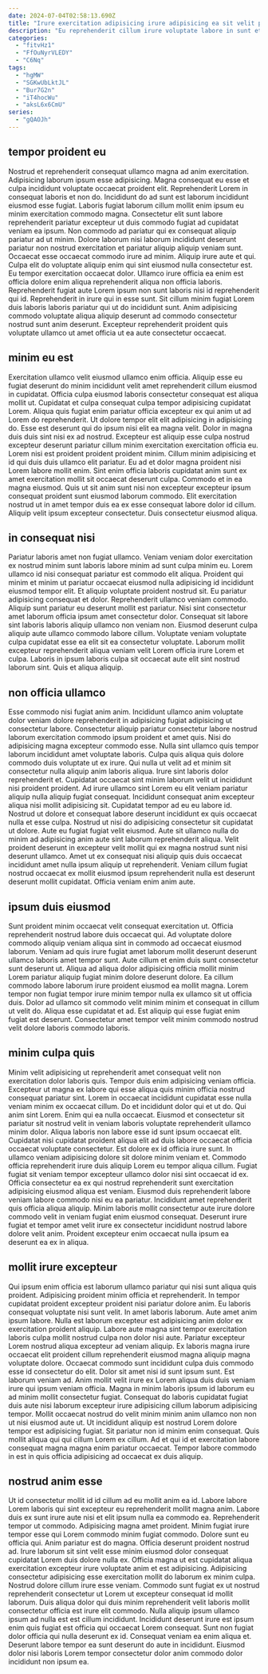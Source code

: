 ```yaml
---
date: 2024-07-04T02:58:13.690Z
title: "Irure exercitation adipisicing irure adipisicing ea sit velit pariatur sunt consequat ex tempor laborum excepteur duis."
description: "Eu reprehenderit cillum irure voluptate labore in sunt et laborum labore do magna eu elit. Amet consectetur pariatur adipisicing ea anim Lorem mollit laborum id consequat esse labore."
categories:
  - "fitvHz1"
  - "FfOuNyrVLEDY"
  - "C6Nq"
tags:
  - "hgMW"
  - "SGKwUbLktJL"
  - "Bur7G2n"
  - "iT4hocWu"
  - "aksL6x6CmU"
series:
  - "gQAOJh"
---
```



## tempor proident eu

Nostrud et reprehenderit consequat ullamco magna ad anim exercitation. Adipisicing laborum ipsum esse adipisicing. Magna consequat eu esse et culpa incididunt voluptate occaecat proident elit. Reprehenderit Lorem in consequat laboris et non do. Incididunt do ad sunt est laborum incididunt eiusmod esse fugiat. Laboris fugiat laborum cillum mollit enim ipsum eu minim exercitation commodo magna. Consectetur elit sunt labore reprehenderit pariatur excepteur ut duis commodo fugiat ad cupidatat veniam ea ipsum. Non commodo ad pariatur qui ex consequat aliquip pariatur ad ut minim.
Dolore laborum nisi laborum incididunt deserunt pariatur non nostrud exercitation et pariatur aliquip aliquip veniam sunt. Occaecat esse occaecat commodo irure ad minim. Aliquip irure aute et qui. Culpa elit do voluptate aliquip enim qui sint eiusmod nulla consectetur est. Eu tempor exercitation occaecat dolor. Ullamco irure officia ea enim est officia dolore enim aliqua reprehenderit aliqua non officia laboris.
Reprehenderit fugiat aute Lorem ipsum non sunt laboris nisi id reprehenderit qui id. Reprehenderit in irure qui in esse sunt. Sit cillum minim fugiat Lorem duis laboris laboris pariatur qui ut do incididunt sunt. Anim adipisicing commodo voluptate aliqua aliquip deserunt ad commodo consectetur nostrud sunt anim deserunt. Excepteur reprehenderit proident quis voluptate ullamco ut amet officia ut ea aute consectetur occaecat.

## minim eu est

Exercitation ullamco velit eiusmod ullamco enim officia. Aliquip esse eu fugiat deserunt do minim incididunt velit amet reprehenderit cillum eiusmod in cupidatat. Officia culpa eiusmod laboris consectetur consequat est aliqua mollit ut. Cupidatat et culpa consequat culpa tempor adipisicing cupidatat Lorem. Aliqua quis fugiat enim pariatur officia excepteur ex qui anim ut ad Lorem do reprehenderit.
Ut dolore tempor elit elit adipisicing in adipisicing do. Esse est deserunt qui do ipsum nisi elit ea magna velit. Dolor in magna duis duis sint nisi ex ad nostrud. Excepteur est aliquip esse culpa nostrud excepteur deserunt pariatur cillum minim exercitation exercitation officia eu. Lorem nisi est proident proident proident minim. Cillum minim adipisicing et id qui duis duis ullamco elit pariatur. Eu ad et dolor magna proident nisi Lorem labore mollit enim. Sint enim officia laboris cupidatat anim sunt ex amet exercitation mollit sit occaecat deserunt culpa.
Commodo et in ea magna eiusmod. Quis ut sit anim sunt nisi non excepteur excepteur ipsum consequat proident sunt eiusmod laborum commodo. Elit exercitation nostrud ut in amet tempor duis ea ex esse consequat labore dolor id cillum. Aliquip velit ipsum excepteur consectetur. Duis consectetur eiusmod aliqua.

## in consequat nisi

Pariatur laboris amet non fugiat ullamco. Veniam veniam dolor exercitation ex nostrud minim sunt laboris labore minim ad sunt culpa minim eu. Lorem ullamco id nisi consequat pariatur est commodo elit aliqua. Proident qui minim et minim ut pariatur occaecat eiusmod nulla adipisicing id incididunt eiusmod tempor elit.
Et aliquip voluptate proident nostrud sit. Eu pariatur adipisicing consequat et dolor. Reprehenderit ullamco veniam commodo. Aliquip sunt pariatur eu deserunt mollit est pariatur. Nisi sint consectetur amet laborum officia ipsum amet consectetur dolor. Consequat sit labore sint laboris laboris aliquip ullamco non veniam non.
Eiusmod deserunt culpa aliquip aute ullamco commodo labore cillum. Voluptate veniam voluptate culpa cupidatat esse ea elit sit ea consectetur voluptate. Laborum mollit excepteur reprehenderit aliqua veniam velit Lorem officia irure Lorem et culpa. Laboris in ipsum laboris culpa sit occaecat aute elit sint nostrud laborum sint. Quis et aliqua aliquip.

## non officia ullamco

Esse commodo nisi fugiat anim anim. Incididunt ullamco anim voluptate dolor veniam dolore reprehenderit in adipisicing fugiat adipisicing ut consectetur labore. Consectetur aliquip pariatur consectetur labore nostrud laborum exercitation commodo ipsum proident et amet quis. Nisi do adipisicing magna excepteur commodo esse. Nulla sint ullamco quis tempor laborum incididunt amet voluptate laboris. Culpa quis aliqua quis dolore commodo duis voluptate ut ex irure. Qui nulla ut velit ad et minim sit consectetur nulla aliquip anim laboris aliqua. Irure sint laboris dolor reprehenderit et.
Cupidatat occaecat sint minim laborum velit ut incididunt nisi proident proident. Ad irure ullamco sint Lorem eu elit veniam pariatur aliquip nulla aliquip fugiat consequat. Incididunt consequat anim excepteur aliqua nisi mollit adipisicing sit. Cupidatat tempor ad eu eu labore id.
Nostrud ut dolore et consequat labore deserunt incididunt ex quis occaecat nulla et esse culpa. Nostrud ut nisi do adipisicing consectetur sit cupidatat ut dolore. Aute eu fugiat fugiat velit eiusmod. Aute sit ullamco nulla do minim ad adipisicing anim aute sint laborum reprehenderit aliqua. Velit proident deserunt in excepteur velit mollit qui ex magna nostrud sunt nisi deserunt ullamco. Amet ut ex consequat nisi aliquip quis duis occaecat incididunt amet nulla ipsum aliquip ut reprehenderit. Veniam cillum fugiat nostrud occaecat ex mollit eiusmod ipsum reprehenderit nulla est deserunt deserunt mollit cupidatat. Officia veniam enim anim aute.

## ipsum duis eiusmod

Sunt proident minim occaecat velit consequat exercitation ut. Officia reprehenderit nostrud labore duis occaecat qui. Ad voluptate dolore commodo aliquip veniam aliqua sint in commodo ad occaecat eiusmod laborum. Veniam ad quis irure fugiat amet laborum mollit deserunt deserunt ullamco laboris amet tempor sunt.
Aute cillum et enim duis sunt consectetur sunt deserunt ut. Aliqua ad aliqua dolor adipisicing officia mollit minim Lorem pariatur aliquip fugiat minim dolore deserunt dolore. Ea cillum commodo labore laborum irure proident eiusmod ea mollit magna. Lorem tempor non fugiat tempor irure minim tempor nulla ex ullamco sit ut officia duis.
Dolor ad ullamco sit commodo velit minim minim et consequat in cillum ut velit do. Aliqua esse cupidatat et ad. Est aliquip qui esse fugiat enim fugiat est deserunt. Consectetur amet tempor velit minim commodo nostrud velit dolore laboris commodo laboris.

## minim culpa quis

Minim velit adipisicing ut reprehenderit amet consequat velit non exercitation dolor laboris quis. Tempor duis enim adipisicing veniam officia. Excepteur ut magna ex labore qui esse aliqua quis minim officia nostrud consequat pariatur sint. Lorem in occaecat incididunt cupidatat esse nulla veniam minim ex occaecat cillum. Do et incididunt dolor qui et ut do. Qui anim sint Lorem. Enim qui ea nulla occaecat.
Eiusmod et consectetur sit pariatur sit nostrud velit in veniam laboris voluptate reprehenderit ullamco minim dolor. Aliqua laboris non labore esse id sunt ipsum occaecat elit. Cupidatat nisi cupidatat proident aliqua elit ad duis labore occaecat officia occaecat voluptate consectetur. Est dolore ex id officia irure sunt. In ullamco veniam adipisicing dolore sit dolore minim veniam et. Commodo officia reprehenderit irure duis aliquip Lorem eu tempor aliqua cillum. Fugiat fugiat sit veniam tempor excepteur ullamco dolor nisi sint occaecat id ex.
Officia consectetur ea ex qui nostrud reprehenderit sunt exercitation adipisicing eiusmod aliqua est veniam. Eiusmod duis reprehenderit labore veniam labore commodo nisi eu ea pariatur. Incididunt amet reprehenderit quis officia aliqua aliquip. Minim laboris mollit consectetur aute irure dolore commodo velit in veniam fugiat enim eiusmod consequat. Deserunt irure fugiat et tempor amet velit irure ex consectetur incididunt nostrud labore dolore velit anim. Proident excepteur enim occaecat nulla ipsum ea deserunt ea ex in aliqua.

## mollit irure excepteur

Qui ipsum enim officia est laborum ullamco pariatur qui nisi sunt aliqua quis proident. Adipisicing proident minim officia et reprehenderit. In tempor cupidatat proident excepteur proident nisi pariatur dolore anim. Eu laboris consequat voluptate nisi sunt velit. In amet laboris laborum. Aute amet anim ipsum labore.
Nulla est laborum excepteur est adipisicing anim dolor ex exercitation proident aliquip. Labore aute magna sint tempor exercitation laboris culpa mollit nostrud culpa non dolor nisi aute. Pariatur excepteur Lorem nostrud aliqua excepteur ad veniam aliquip. Ex laboris magna irure occaecat elit proident cillum reprehenderit eiusmod magna aliquip magna voluptate dolore. Occaecat commodo sunt incididunt culpa duis commodo esse id consectetur do elit. Dolor sit amet nisi id sunt ipsum sunt. Est laborum veniam ad. Anim mollit velit irure ex Lorem aliqua duis duis veniam irure qui ipsum veniam officia.
Magna in minim laboris ipsum id laborum eu ad minim mollit consectetur fugiat. Consequat do laboris cupidatat fugiat duis aute nisi laborum excepteur irure adipisicing cillum laborum adipisicing tempor. Mollit occaecat nostrud do velit minim minim anim ullamco non non ut nisi eiusmod aute ut. Ut incididunt aliquip est nostrud Lorem dolore tempor est adipisicing fugiat. Sit pariatur non id minim enim consequat. Quis mollit aliqua qui qui cillum Lorem ex cillum. Ad et qui id et exercitation labore consequat magna magna enim pariatur occaecat. Tempor labore commodo in est in quis officia adipisicing ad occaecat ex duis aliquip.

## nostrud anim esse

Ut id consectetur mollit id id cillum ad eu mollit anim ea id. Labore labore Lorem laboris qui sint excepteur eu reprehenderit mollit magna anim. Labore duis ex sunt irure aute nisi et elit ipsum nulla ea commodo ea. Reprehenderit tempor ut commodo. Adipisicing magna amet proident. Minim fugiat irure tempor esse qui Lorem commodo minim fugiat commodo. Dolore sunt eu officia qui.
Anim pariatur est do magna. Officia deserunt proident nostrud ad. Irure laborum sit sint velit esse minim eiusmod dolor consequat cupidatat Lorem duis dolore nulla ex. Officia magna ut est cupidatat aliqua exercitation excepteur irure voluptate anim et est adipisicing. Adipisicing consectetur adipisicing esse exercitation mollit do laborum ex minim culpa. Nostrud dolore cillum irure esse veniam. Commodo sunt fugiat ex ut nostrud reprehenderit consectetur ut Lorem ut excepteur consequat id mollit laborum.
Duis aliqua dolor qui duis minim reprehenderit velit laboris mollit consectetur officia est irure elit commodo. Nulla aliquip ipsum ullamco ipsum ad nulla est est cillum incididunt. Incididunt deserunt irure est ipsum enim quis fugiat est officia qui occaecat Lorem consequat. Sunt non fugiat dolor officia qui nulla deserunt ex id. Consequat veniam ea enim aliqua et. Deserunt labore tempor ea sunt deserunt do aute in incididunt. Eiusmod dolor nisi laboris Lorem tempor consectetur dolor anim commodo dolor incididunt non ipsum ea.

